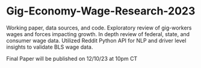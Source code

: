 # Gig-Economy-Wage-Research-2023
Working paper, data sources, and code. Exploratory review of gig-workers wages and forces impacting growth. In depth review of federal, state, and consumer wage data. Utilized Reddit Python API for NLP and driver level insights to validate BLS wage data.

Final Paper will be published on 12/10/23 at 10pm CT
